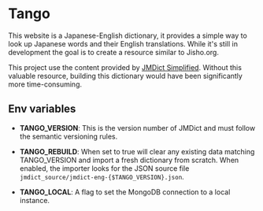 # Tango

This website is a Japanese-English dictionary, it provides a simple way to look up Japanese words and their English translations.
While it's still in development the goal is to create a resource similar to Jisho.org. 

This project use the content provided by [JMDict Simplified](https://github.com/scriptin/jmdict-simplified). Without this valuable resource, building this dictionary would have been significantly more time-consuming.

## Env variables

- **TANGO_VERSION**: This is the version number of JMDict and must follow the semantic versioning rules.

- **TANGO_REBUILD**: When set to true will clear any existing data matching TANGO_VERSION and import a fresh dictionary from scratch. When enabled, the importer looks for the JSON source file `jmdict_source/jmdict-eng-{$TANGO_VERSION}.json`.

- **TANGO_LOCAL**: A flag to set the MongoDB connection to a local instance.
